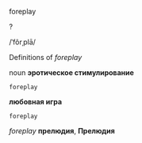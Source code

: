 foreplay

?

/ˈfôrˌplā/

Definitions of _foreplay_

noun
**эротическое стимулирование**

    foreplay
**любовная игра**

    foreplay

_foreplay_
**прелюдия**, **Прелюдия**